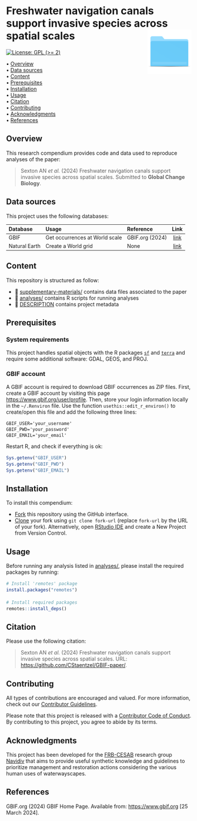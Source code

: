 Freshwater navigation canals support invasive species across spatial scales <img src="https://raw.githubusercontent.com/FRBCesab/templates/main/logos/compendium-sticker.png" align="right" style="float:right; height:120px;"/>
=========================================================

<!-- badges: start -->
[![License: GPL (>= 2)](https://img.shields.io/badge/License-GPL%20%28%3E%3D%202%29-blue.svg)](https://choosealicense.com/licenses/gpl-2.0/)
<!-- badges: end -->



<p align="left">
  • <a href="#overview">Overview</a><br>
  • <a href="#data-sources">Data sources</a><br>
  • <a href="#content">Content</a><br>
  • <a href="#prerequisites">Prerequisites</a><br>
  • <a href="#installation">Installation</a><br>
  • <a href="#usage">Usage</a><br>
  • <a href="#citation">Citation</a><br>
  • <a href="#contributing">Contributing</a><br>
  • <a href="#acknowledgments">Acknowledgments</a><br>
  • <a href="#references">References</a>
</p>



## Overview

This research compendium provides code and data used to reproduce analyses of the paper: 

> Sexton AN _et al._ (2024) Freshwater navigation canals support invasive species across spatial scales. Submitted to **Global Change Biology**.



## Data sources

This project uses the following databases:

| Database      | Usage                          | Reference       |                   Link                   |
|:--------------|:-------------------------------|:----------------|:----------------------------------------:|
| GBIF          | Get occurrences at World scale | GBIF.org (2024) |      [link](https://www.gbif.org/)       |
| Natural Earth | Create a World grid            | None            | [link](https://www.naturalearthdata.com) |



## Content

This repository is structured as follow:

- :file_folder: [supplementary-materials/](https://github.com/CStaentzel/GBIF-paper/tree/main/supplementary-materials) contains data files associated to the paper
- :file_folder: [analyses/](https://github.com/CStaentzel/GBIF-paper/tree/main/analyses) contains R scripts for running analyses
- :page_facing_up: [DESCRIPTION](https://github.com/CStaentzel/GBIF-paper/tree/main/DESCRIPTION) contains project metadata



## Prerequisites

### System requirements

This project handles spatial objects with the R packages
[`sf`](https://r-spatial.github.io/sf/) and
[`terra`](https://rspatial.github.io/terra/) and require some additional
software: GDAL, GEOS, and PROJ.

### GBIF account

A GBIF account is required to download GBIF occurrences as ZIP files.
First, create a GBIF account by visiting this page
<https://www.gbif.org/user/profile>. Then, store your login information
locally in the `~/.Renviron` file. Use the function
`usethis::edit_r_environ()` to create/open this file and add the
following three lines:

    GBIF_USER='your_username'
    GBIF_PWD='your_password'
    GBIF_EMAIL='your_email'

Restart R, and check if everything is ok:

``` r
Sys.getenv("GBIF_USER")
Sys.getenv("GBIF_PWD")
Sys.getenv("GBIF_EMAIL")
```


## Installation

To install this compendium:

- [Fork](https://docs.github.com/en/get-started/quickstart/contributing-to-projects) 
this repository using the GitHub interface.
- [Clone](https://docs.github.com/en/repositories/creating-and-managing-repositories/cloning-a-repository) 
your fork using `git clone fork-url` (replace `fork-url` by the URL of your fork). 
Alternatively, open [RStudio IDE](https://posit.co/products/open-source/rstudio/) 
and create a New Project from Version Control.



## Usage

Before running any analysis listed in [analyses/](https://github.com/CStaentzel/GBIF-paper/tree/main/analyses), please install the required packages by running:

```r
# Install 'remotes' package
install.packages("remotes")

# Install required packages
remotes::install_deps()
```



## Citation

Please use the following citation: 

> Sexton AN _et al._ (2024) Freshwater navigation canals support invasive species across spatial scales. URL: <https://github.com/CStaentzel/GBIF-paper/>.



## Contributing

All types of contributions are encouraged and valued. For more information, 
check out our [Contributor Guidelines](https://github.com/CStaentzel/GBIF-paper/blob/main/CONTRIBUTING.md).

Please note that this project is released with a 
[Contributor Code of Conduct](https://contributor-covenant.org/version/2/1/CODE_OF_CONDUCT.html). 
By contributing to this project, you agree to abide by its terms.



## Acknowledgments

This project has been developed for the
[FRB-CESAB](https://www.fondationbiodiversite.fr/en/about-the-foundation/le-cesab/)
research group
[Navidiv](https://www.fondationbiodiversite.fr/en/the-frb-in-action/programs-and-projects/le-cesab/navidiv/)
that aims to provide useful synthetic knowledge and guidelines to prioritize management and restoration actions considering the various human uses of waterwayscapes.




## References

GBIF.org (2024) GBIF Home Page. Available from: <https://www.gbif.org>
[25 March 2024].
